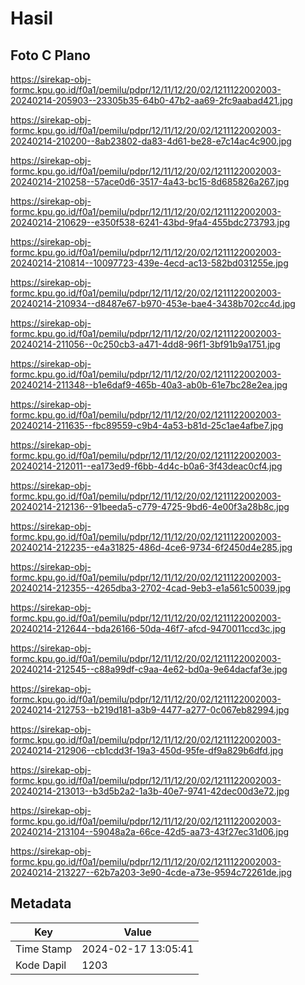 # Hasil

## Foto C Plano

https://sirekap-obj-formc.kpu.go.id/f0a1/pemilu/pdpr/12/11/12/20/02/1211122002003-20240214-205903--23305b35-64b0-47b2-aa69-2fc9aabad421.jpg

https://sirekap-obj-formc.kpu.go.id/f0a1/pemilu/pdpr/12/11/12/20/02/1211122002003-20240214-210200--8ab23802-da83-4d61-be28-e7c14ac4c900.jpg

https://sirekap-obj-formc.kpu.go.id/f0a1/pemilu/pdpr/12/11/12/20/02/1211122002003-20240214-210258--57ace0d6-3517-4a43-bc15-8d685826a267.jpg

https://sirekap-obj-formc.kpu.go.id/f0a1/pemilu/pdpr/12/11/12/20/02/1211122002003-20240214-210629--e350f538-6241-43bd-9fa4-455bdc273793.jpg

https://sirekap-obj-formc.kpu.go.id/f0a1/pemilu/pdpr/12/11/12/20/02/1211122002003-20240214-210814--10097723-439e-4ecd-ac13-582bd031255e.jpg

https://sirekap-obj-formc.kpu.go.id/f0a1/pemilu/pdpr/12/11/12/20/02/1211122002003-20240214-210934--d8487e67-b970-453e-bae4-3438b702cc4d.jpg

https://sirekap-obj-formc.kpu.go.id/f0a1/pemilu/pdpr/12/11/12/20/02/1211122002003-20240214-211056--0c250cb3-a471-4dd8-96f1-3bf91b9a1751.jpg

https://sirekap-obj-formc.kpu.go.id/f0a1/pemilu/pdpr/12/11/12/20/02/1211122002003-20240214-211348--b1e6daf9-465b-40a3-ab0b-61e7bc28e2ea.jpg

https://sirekap-obj-formc.kpu.go.id/f0a1/pemilu/pdpr/12/11/12/20/02/1211122002003-20240214-211635--fbc89559-c9b4-4a53-b81d-25c1ae4afbe7.jpg

https://sirekap-obj-formc.kpu.go.id/f0a1/pemilu/pdpr/12/11/12/20/02/1211122002003-20240214-212011--ea173ed9-f6bb-4d4c-b0a6-3f43deac0cf4.jpg

https://sirekap-obj-formc.kpu.go.id/f0a1/pemilu/pdpr/12/11/12/20/02/1211122002003-20240214-212136--91beeda5-c779-4725-9bd6-4e00f3a28b8c.jpg

https://sirekap-obj-formc.kpu.go.id/f0a1/pemilu/pdpr/12/11/12/20/02/1211122002003-20240214-212235--e4a31825-486d-4ce6-9734-6f2450d4e285.jpg

https://sirekap-obj-formc.kpu.go.id/f0a1/pemilu/pdpr/12/11/12/20/02/1211122002003-20240214-212355--4265dba3-2702-4cad-9eb3-e1a561c50039.jpg

https://sirekap-obj-formc.kpu.go.id/f0a1/pemilu/pdpr/12/11/12/20/02/1211122002003-20240214-212644--bda26166-50da-46f7-afcd-9470011ccd3c.jpg

https://sirekap-obj-formc.kpu.go.id/f0a1/pemilu/pdpr/12/11/12/20/02/1211122002003-20240214-212545--c88a99df-c9aa-4e62-bd0a-9e64dacfaf3e.jpg

https://sirekap-obj-formc.kpu.go.id/f0a1/pemilu/pdpr/12/11/12/20/02/1211122002003-20240214-212753--b219d181-a3b9-4477-a277-0c067eb82994.jpg

https://sirekap-obj-formc.kpu.go.id/f0a1/pemilu/pdpr/12/11/12/20/02/1211122002003-20240214-212906--cb1cdd3f-19a3-450d-95fe-df9a829b6dfd.jpg

https://sirekap-obj-formc.kpu.go.id/f0a1/pemilu/pdpr/12/11/12/20/02/1211122002003-20240214-213013--b3d5b2a2-1a3b-40e7-9741-42dec00d3e72.jpg

https://sirekap-obj-formc.kpu.go.id/f0a1/pemilu/pdpr/12/11/12/20/02/1211122002003-20240214-213104--59048a2a-66ce-42d5-aa73-43f27ec31d06.jpg

https://sirekap-obj-formc.kpu.go.id/f0a1/pemilu/pdpr/12/11/12/20/02/1211122002003-20240214-213227--62b7a203-3e90-4cde-a73e-9594c72261de.jpg


## Metadata

| Key        | Value               |
| ---------- | ------------------- |
| Time Stamp | 2024-02-17 13:05:41 |
| Kode Dapil | 1203                |



